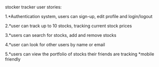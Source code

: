 stocker tracker user stories:

1.*Authentication system, users can sign-up, edit profile and login/logout

2.*user can track up to 10 stocks, tracking current stock prices

3.*users can search for stocks, add and remove stocks

4.*user can look for other users by name or email

5.*users can view the portfolio of stocks their friends are tracking
*mobile friendly

